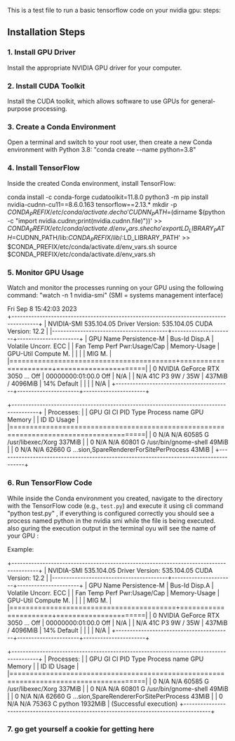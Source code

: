 This is a test file to run a basic tensorflow code on your nvidia gpu:
steps: 


## Installation Steps

### 1. Install GPU Driver

Install the appropriate NVIDIA GPU driver for your computer.

### 2. Install CUDA Toolkit

Install the CUDA toolkit, which allows software to use GPUs for general-purpose processing.

### 3. Create a Conda Environment

Open a terminal and switch to your root user, then create a new Conda environment with Python 3.8: 
"conda create --name <env-name> python=3.8"


### 4. Install TensorFlow

Inside the created Conda environment, install TensorFlow:

conda install -c conda-forge cudatoolkit=11.8.0
python3 -m pip install nvidia-cudnn-cu11==8.6.0.163 tensorflow==2.13.*
mkdir -p $CONDA_PREFIX/etc/conda/activate.d
echo 'CUDNN_PATH=$(dirname $(python -c "import nvidia.cudnn;print(nvidia.cudnn.file)"))' >> $CONDA_PREFIX/etc/conda/activate.d/env_vars.sh
echo 'export LD_LIBRARY_PATH=$CUDNN_PATH/lib:$CONDA_PREFIX/lib/:$LD_LIBRARY_PATH' >> $CONDA_PREFIX/etc/conda/activate.d/env_vars.sh
source $CONDA_PREFIX/etc/conda/activate.d/env_vars.sh

### 5. Monitor GPU Usage

Watch and monitor the processes running on your GPU using the following command:
"watch -n 1 nvidia-smi"  (SMI = systems management interface)


Fri Sep  8 15:42:03 2023       
+---------------------------------------------------------------------------------------+
| NVIDIA-SMI 535.104.05             Driver Version: 535.104.05   CUDA Version: 12.2     |
|-----------------------------------------+----------------------+----------------------+
| GPU  Name                 Persistence-M | Bus-Id        Disp.A | Volatile Uncorr. ECC |
| Fan  Temp   Perf          Pwr:Usage/Cap |         Memory-Usage | GPU-Util  Compute M. |
|                                         |                      |               MIG M. |
|=========================================+======================+======================|
|   0  NVIDIA GeForce RTX 3050 ...    Off | 00000000:01:00.0 Off |                  N/A |
| N/A   41C    P3               9W /  35W |    437MiB /  4096MiB |     14%      Default |
|                                         |                      |                  N/A |
+-----------------------------------------+----------------------+----------------------+
                                                                                         
+---------------------------------------------------------------------------------------+
| Processes:                                                                            |
|  GPU   GI   CI        PID   Type   Process name                            GPU Memory |
|        ID   ID                                                             Usage      |
|=======================================================================================|
|    0   N/A  N/A     60585      G   /usr/libexec/Xorg                           337MiB |
|    0   N/A  N/A     60801      G   /usr/bin/gnome-shell                         49MiB |
|    0   N/A  N/A     62660      G   ...sion,SpareRendererForSitePerProcess       43MiB |
+---------------------------------------------------------------------------------------+



### 6. Run TensorFlow Code

While inside the Conda environment you created, navigate to the directory with the TensorFlow code (e.g., `test.py`) and execute it
using cli command "python test.py" , if everything is configured correctly you should see a process named python in the nvidia smi  while the file is being executed. also guring the execution output in the terminal oyu will see the name of your GPU  :

Example:

+---------------------------------------------------------------------------------------+
| NVIDIA-SMI 535.104.05             Driver Version: 535.104.05   CUDA Version: 12.2     |
|-----------------------------------------+----------------------+----------------------+
| GPU  Name                 Persistence-M | Bus-Id        Disp.A | Volatile Uncorr. ECC |
| Fan  Temp   Perf          Pwr:Usage/Cap |         Memory-Usage | GPU-Util  Compute M. |
|                                         |                      |               MIG M. |
|=========================================+======================+======================|
|   0  NVIDIA GeForce RTX 3050 ...    Off | 00000000:01:00.0 Off |                  N/A |
| N/A   41C    P3               9W /  35W |    437MiB /  4096MiB |     14%      Default |
|                                         |                      |                  N/A |
+-----------------------------------------+----------------------+----------------------+
                                                                                         
+---------------------------------------------------------------------------------------+
| Processes:                                                                            |
|  GPU   GI   CI        PID   Type   Process name                            GPU Memory |
|        ID   ID                                                             Usage      |
|=======================================================================================|
|    0   N/A  N/A     60585      G   /usr/libexec/Xorg                           337MiB |
|    0   N/A  N/A     60801      G   /usr/bin/gnome-shell                         49MiB |
|    0   N/A  N/A     62660      G   ...sion,SpareRendererForSitePerProcess       43MiB |
|    0   N/A  N/A     75363      C   python                                     1932MiB | (Successful execution)
+---------------------------------------------------------------------------------------+

### 7. go get yourself a cookie for getting here 
